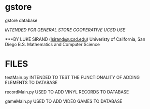 # gstore
gstore database 

*INTENDED FOR GENERAL STORE COOPERATIVE UCSD USE*

***BY LUKE SIRAND (lsirand@ucsd.edu)
  Univeristy of California, San Diego
  B.S. Mathematics and Computer Science


# FILES
testMain.py
  INTENDED TO TEST THE FUNCTIONALITY OF ADDING ELEMENTS TO DATABASE

recordMain.py
  USED TO ADD VINYL RECORDS TO DATABASE
 
 gameMain.py
  USED TO ADD VIDEO GAMES TO DATABASE
